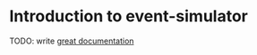# Introduction to event-simulator

TODO: write [great documentation](http://jacobian.org/writing/what-to-write/)
